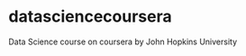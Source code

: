 datasciencecoursera
===================

Data Science course on coursera by John Hopkins University
